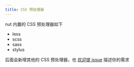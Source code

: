 ```yaml
---
title: CSS 预处理器
---
```


nut 内置的 CSS 预处理器如下

- less
- scss
- sass
- stylus

后面会新增其他的 CSS 预处理器，也 [欢迎提 issue](https://github.com/fengzilong/nut/issues/new) 描述你的需求
